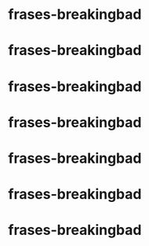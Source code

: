 # frases-breakingbad
# frases-breakingbad
# frases-breakingbad
# frases-breakingbad
# frases-breakingbad
# frases-breakingbad
# frases-breakingbad
